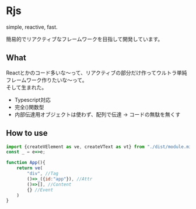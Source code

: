# Rjs
simple, reactive, fast.

簡易的でリアクティブなフレームワークを目指して開発しています。
## What
Reactとかのコード多いな～って、リアクティブの部分だけ作ってウルトラ単純フレームワーク作りたいな～って。  
そして生まれた。  
- Typescript対応
- 完全()関数型
- 内部伝達用オブジェクトは使わず、配列で伝達 → コードの無駄を無くす
## How to use
```js
import {createVElement as ve, createVText as vt} from "./dist/module.min.js";
const _ = e=>e;

function App(){
    return ve(
        "div", //Tag
        ()=>_({id:"app"}), //Attr
        ()=>[], //Content
        {} //Event
    )
}
```